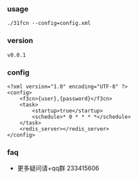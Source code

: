 ### usage
```
./31fcn --config=config.xml
```

### version
```
v0.0.1
```

### config
```
<?xml version="1.0" encoding="UTF-8" ?>
<config>
	<f3cn>{user},{password}</f3cn>
	<task>
		<startup>true</startup>
		<schedule>* 0 * * * *</schedule>
	</task>
	<redis_server></redis_server>
</config>
```

### faq
* 更多疑问请+qq群 233415606
